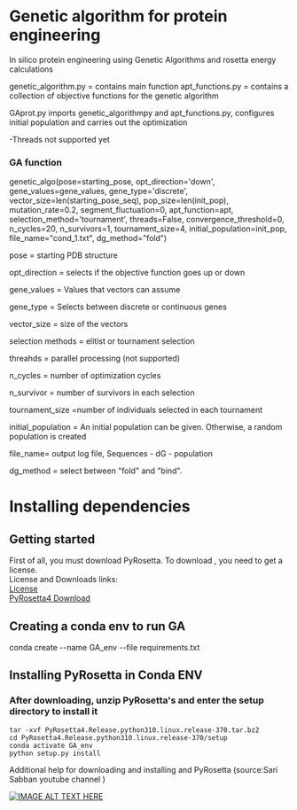 # Genetic algorithm for protein engineering
In silico protein engineering using Genetic Algorithms and rosetta energy calculations

genetic_algorithm.py = contains main function
apt_functions.py = contains a collection of objective functions for the genetic algorithm

GAprot.py imports genetic_algorithmpy and apt_functions.py, configures initial population and carries out the optimization

-Threads not supported yet

### GA function

genetic_algo(pose=starting_pose, opt_direction='down', gene_values=gene_values, gene_type='discrete', 
             vector_size=len(starting_pose_seq), pop_size=len(init_pop), mutation_rate=0.2, segment_fluctuation=0, 
             apt_function=apt, selection_method='tournament', threads=False,
             convergence_threshold=0, n_cycles=20, n_survivors=1, tournament_size=4,
             initial_population=init_pop, file_name="cond_1.txt", dg_method="fold")
             
  pose = starting PDB structure
  
  opt_direction = selects if the objective function goes up or down
  
  gene_values = Values that vectors can assume
  
  gene_type = Selects between discrete or continuous genes
  
  vector_size = size of the vectors
  
  selection methods = elitist or tournament selection
  
  threahds = parallel processing (not supported)
  
  n_cycles = number of optimization cycles
  
  n_survivor = number of survivors in each selection
  
  tournament_size =number of individuals selected in each tournament
  
  initial_population = An initial population can be given. Otherwise, a random population is created

  file_name= output log file, Sequences - dG - population
  
  dg_method = select between "fold" and "bind".

# Installing dependencies

## Getting started

First of all, you must download PyRosetta. To download , you need to get a license.
<br />
License and Downloads links:
<br />
[License](https://www.rosettacommons.org/software/license-and-download)
<br />
[PyRosetta4 Download]([https://graylab.jhu.edu/download/PyRosetta4/archive/release/](https://graylab.jhu.edu/download/PyRosetta4/archive/release/PyRosetta4.Release.python310.linux/PyRosetta4.Release.python310.linux.release-370.tar.bz2))

## Creating a conda env to run GA
conda create --name GA_env --file requirements.txt

## Installing PyRosetta in Conda ENV
### After downloading, unzip PyRosetta's and enter the setup directory to install it
```
tar -xvf PyRosetta4.Release.python310.linux.release-370.tar.bz2
cd PyRosetta4.Release.python310.linux.release-370/setup
conda activate GA_env
python setup.py install
```

Additional help for downloading and installing and PyRosetta (source:Sari Sabban youtube channel )

[![IMAGE ALT TEXT HERE](https://img.youtube.com/vi/UEaFmUMEL9c/0.jpg)](https://www.youtube.com/watch?v=UEaFmUMEL9c)

